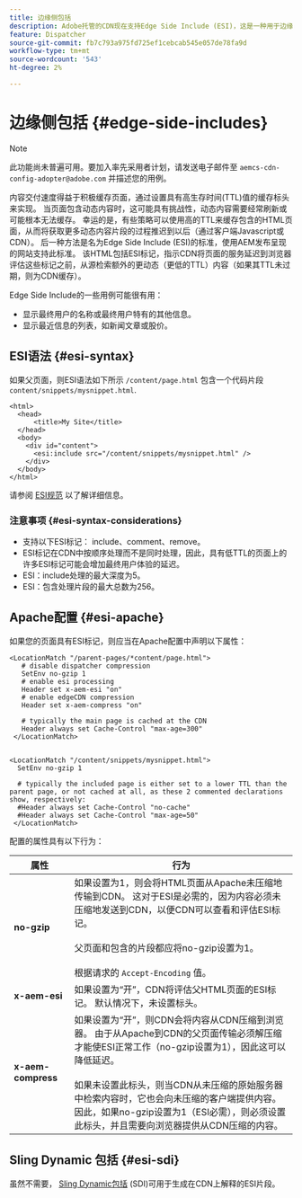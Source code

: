 ```yaml
---
title: 边缘侧包括
description: Adobe托管的CDN现在支持Edge Side Include (ESI)，这是一种用于边缘级动态Web内容汇编的标记语言。
feature: Dispatcher
source-git-commit: fb7c793a975fd725ef1cebcab545e057de78fa9d
workflow-type: tm+mt
source-wordcount: '543'
ht-degree: 2%

---
```


# 边缘侧包括 {#edge-side-includes}

>[!NOTE]
>此功能尚未普遍可用。要加入率先采用者计划，请发送电子邮件至 `aemcs-cdn-config-adopter@adobe.com` 并描述您的用例。

内容交付速度得益于积极缓存页面，通过设置具有高生存时间(TTL)值的缓存标头来实现。 当页面包含动态内容时，这可能具有挑战性，动态内容需要经常刷新或可能根本无法缓存。 幸运的是，有些策略可以使用高的TTL来缓存包含的HTML页面，从而将获取更多动态内容片段的过程推迟到以后（通过客户端Javascript或CDN）。 后一种方法是名为Edge Side Include (ESI)的标准，使用AEM发布呈现的网站支持此标准。 该HTML包括ESI标记，指示CDN将页面的服务延迟到浏览器评估这些标记之前，从源检索额外的更动态（更低的TTL）内容（如果其TTL未过期，则为CDN缓存）。

Edge Side Include的一些用例可能很有用：

* 显示最终用户的名称或最终用户特有的其他信息。
* 显示最近信息的列表，如新闻文章或股价。

## ESI语法 {#esi-syntax}

如果父页面，则ESI语法如下所示 `/content/page.html` 包含一个代码片段 `content/snippets/mysnippet.html`.

```
<html>
  <head>
      <title>My Site</title>
  </head>
  <body>
    <div id="content">
      <esi:include src="/content/snippets/mysnippet.html" />
    </div>
  </body>
</html>
```

请参阅 [ESI规范](https://www.w3.org/TR/esi-lang/) 以了解详细信息。

### 注意事项 {#esi-syntax-considerations}

* 支持以下ESI标记： include、comment、remove。
* ESI标记在CDN中按顺序处理而不是同时处理，因此，具有低TTL的页面上的许多ESI标记可能会增加最终用户体验的延迟。
* ESI：include处理的最大深度为5。
* ESI：包含处理片段的最大总数为256。


## Apache配置 {#esi-apache}

如果您的页面具有ESI标记，则应当在Apache配置中声明以下属性：

```
<LocationMatch "/parent-pages/*content/page.html">
   # disable dispatcher compression
   SetEnv no-gzip 1
   # enable esi processing 
   Header set x-aem-esi "on"
   # enable edgeCDN compression
   Header set x-aem-compress "on"

   # typically the main page is cached at the CDN
   Header always set Cache-Control "max-age=300"
 </LocationMatch>


<LocationMatch "/content/snippets/mysnippet.html">
  SetEnv no-gzip 1

  # typically the included page is either set to a lower TTL than the parent page, or not cached at all, as these 2 commented declarations show, respectively:
  #Header always set Cache-Control "no-cache"
  #Header always set Cache-Control "max-age=50"
 </LocationMatch> 
```

配置的属性具有以下行为：

| 属性 | 行为 |
|-----------|--------------------------|
| **no-gzip** | 如果设置为1，则会将HTML页面从Apache未压缩地传输到CDN。 这对于ESI是必需的，因为内容必须未压缩地发送到CDN，以便CDN可以查看和评估ESI标记。<br/><br/>父页面和包含的片段都应将no-gzip设置为1。<br/><br/>根据请求的 `Accept-Encoding` 值。 |
| **x-aem-esi** | 如果设置为“开”，CDN将评估父HTML页面的ESI标记。  默认情况下，未设置标头。 |
| **x-aem-compress** | 如果设置为“开”，则CDN会将内容从CDN压缩到浏览器。 由于从Apache到CDN的父页面传输必须解压缩才能使ESI正常工作（no-gzip设置为1），因此这可以降低延迟。<br/><br/>如果未设置此标头，则当CDN从未压缩的原始服务器中检索内容时，它也会向未压缩的客户端提供内容。 因此，如果no-gzip设置为1（ESI必需），则必须设置此标头，并且需要向浏览器提供从CDN压缩的内容。 |

## Sling Dynamic 包括 {#esi-sdi}

虽然不需要， [Sling Dynamic包括](https://sling.apache.org/documentation/bundles/dynamic-includes.html) (SDI)可用于生成在CDN上解释的ESI片段。

